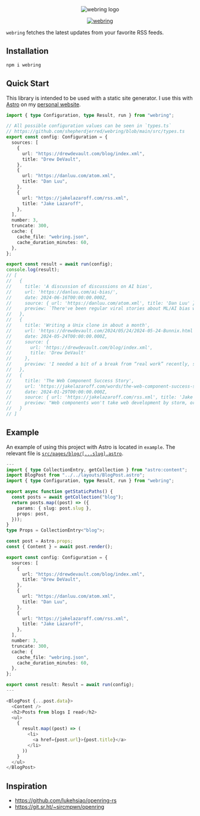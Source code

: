 <div align="center">
  <img src="https://cdn.rawgit.com/shepherdjerred/webring/main/assets/logo.png" alt="webring logo">

[![webring](https://img.shields.io/npm/v/webring.svg)](https://www.npmjs.com/package/webring)

</div>

`webring` fetches the latest updates from your favorite RSS feeds.

## Installation

```bash
npm i webring
```

## Quick Start

This library is intended to be used with a static site generator. I use this with [Astro](https://astro.build/) on my [personal website](https://github.com/shepherdjerred/sjer.red/blob/1220ebef2e43956ba385402ed8529870e9084de8/src/components/BlogWebring.astro#L17-L22).

```typescript
import { type Configuration, type Result, run } from "webring";

// All possible configuration values can be seen in `types.ts`
// https://github.com/shepherdjerred/webring/blob/main/src/types.ts
export const config: Configuration = {
  sources: [
    {
      url: "https://drewdevault.com/blog/index.xml",
      title: "Drew DeVault",
    },
    {
      url: "https://danluu.com/atom.xml",
      title: "Dan Luu",
    },
    {
      url: "https://jakelazaroff.com/rss.xml",
      title: "Jake Lazaroff",
    },
  ],
  number: 3,
  truncate: 300,
  cache: {
    cache_file: "webring.json",
    cache_duration_minutes: 60,
  },
};

export const result = await run(config);
console.log(result);
// [
//   {
//     title: 'A discussion of discussions on AI bias',
//     url: 'https://danluu.com/ai-bias/',
//     date: 2024-06-16T00:00:00.000Z,
//     source: { url: 'https://danluu.com/atom.xml', title: 'Dan Luu' },
//     preview: `There've been regular viral stories about ML/AI bias with LLMs and generative AI for the past couple years. One thing I find interesting about discussions of bias is how different the reaction is in the LLM and generative AI case when compared to "classical" bugs in cases where there's a clear bug. ...`
//   },
//   {
//     title: 'Writing a Unix clone in about a month',
//     url: 'https://drewdevault.com/2024/05/24/2024-05-24-Bunnix.html',
//     date: 2024-05-24T00:00:00.000Z,
//     source: {
//       url: 'https://drewdevault.com/blog/index.xml',
//       title: 'Drew DeVault'
//     },
//     preview: 'I needed a bit of a break from “real work” recently, so I started a new programming project that was low-stakes and purely recreational. On April 21st, I set out to see how much of a Unix-like operating system for x86_64 targets that I could put together in about a month. The result is Bunnix. Not i...'
//   },
//   {
//     title: 'The Web Component Success Story',
//     url: 'https://jakelazaroff.com/words/the-web-component-success-story/',
//     date: 2024-01-29T00:00:00.000Z,
//     source: { url: 'https://jakelazaroff.com/rss.xml', title: 'Jake Lazaroff' },
//     preview: "Web components won't take web development by storm, or show us the One True Way to build websites. What they will do is let us collectively build a rich ecosystem of dynamic components that work with any web stack."
//   }
// ]
```

## Example

An example of using this project with Astro is located in `example`. The relevant file is [`src/pages/blog/[...slug].astro`](https://github.com/shepherdjerred/webring/blob/971a77ecd0c612850faeb9d16f7775d3e7ca7253/example/src/pages/blog/%5B...slug%5D.astro#L18).

```typescript
---
import { type CollectionEntry, getCollection } from "astro:content";
import BlogPost from "../../layouts/BlogPost.astro";
import { type Configuration, type Result, run } from "webring";

export async function getStaticPaths() {
  const posts = await getCollection("blog");
  return posts.map((post) => ({
    params: { slug: post.slug },
    props: post,
  }));
}
type Props = CollectionEntry<"blog">;

const post = Astro.props;
const { Content } = await post.render();

export const config: Configuration = {
  sources: [
    {
      url: "https://drewdevault.com/blog/index.xml",
      title: "Drew DeVault",
    },
    {
      url: "https://danluu.com/atom.xml",
      title: "Dan Luu",
    },
    {
      url: "https://jakelazaroff.com/rss.xml",
      title: "Jake Lazaroff",
    },
  ],
  number: 3,
  truncate: 300,
  cache: {
    cache_file: "webring.json",
    cache_duration_minutes: 60,
  },
};

export const result: Result = await run(config);
---

<BlogPost {...post.data}>
  <Content />
  <h2>Posts from blogs I read</h2>
  <ul>
    {
      result.map((post) => (
        <li>
          <a href={post.url}>{post.title}</a>
        </li>
      ))
    }
  </ul>
</BlogPost>
```

## Inspiration

- https://github.com/lukehsiao/openring-rs
- https://git.sr.ht/~sircmpwn/openring
